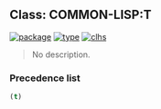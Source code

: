 ## Class: COMMON-LISP:T
[![package](https://img.shields.io/badge/Package-COMMON--LISP-5f9ea0.svg?style=social&colorA=999999)](../) [![type](https://img.shields.io/badge/Type-Class-5f9ea0.svg?style=social&colorA=999999)](../#class) [![clhs](https://img.shields.io/badge/CLHS-T-5f9ea0.svg?style=social&colorA=999999)](http://www.lispworks.com/documentation/HyperSpec/Body/a_t.htm) 

> No description.

### Precedence list
```cl
(t)
```
